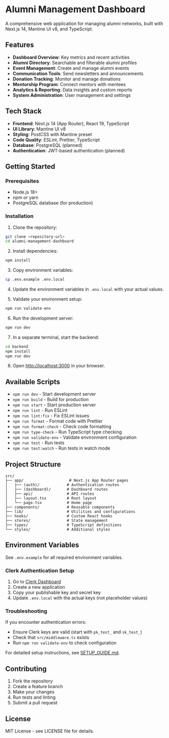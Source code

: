 # Alumni Management Dashboard

A comprehensive web application for managing alumni networks, built with Next.js 14, Mantine UI v8, and TypeScript.

## Features

- **Dashboard Overview**: Key metrics and recent activities
- **Alumni Directory**: Searchable and filterable alumni profiles
- **Event Management**: Create and manage alumni events
- **Communication Tools**: Send newsletters and announcements
- **Donation Tracking**: Monitor and manage donations
- **Mentorship Program**: Connect mentors with mentees
- **Analytics & Reporting**: Data insights and custom reports
- **System Administration**: User management and settings

## Tech Stack

- **Frontend**: Next.js 14 (App Router), React 19, TypeScript
- **UI Library**: Mantine UI v8
- **Styling**: PostCSS with Mantine preset
- **Code Quality**: ESLint, Prettier, TypeScript
- **Database**: PostgreSQL (planned)
- **Authentication**: JWT-based authentication (planned)

## Getting Started

### Prerequisites

- Node.js 18+ 
- npm or yarn
- PostgreSQL database (for production)

### Installation

1. Clone the repository:
```bash
git clone <repository-url>
cd alumni-management-dashboard
```

2. Install dependencies:
```bash
npm install
```

3. Copy environment variables:
```bash
cp .env.example .env.local
```

4. Update the environment variables in `.env.local` with your actual values.

5. Validate your environment setup:
```bash
npm run validate-env
```

6. Run the development server:
```bash
npm run dev
```

7. In a separate terminal, start the backend:
```bash
cd backend
npm install
npm run dev
```

8. Open [http://localhost:3000](http://localhost:3000) in your browser.

## Available Scripts

- `npm run dev` - Start development server
- `npm run build` - Build for production
- `npm run start` - Start production server
- `npm run lint` - Run ESLint
- `npm run lint:fix` - Fix ESLint issues
- `npm run format` - Format code with Prettier
- `npm run format:check` - Check code formatting
- `npm run type-check` - Run TypeScript type checking
- `npm run validate-env` - Validate environment configuration
- `npm run test` - Run tests
- `npm run test:watch` - Run tests in watch mode

## Project Structure

```
src/
├── app/                    # Next.js App Router pages
│   ├── (auth)/            # Authentication routes
│   ├── (dashboard)/       # Dashboard routes
│   ├── api/               # API routes
│   ├── layout.tsx         # Root layout
│   └── page.tsx           # Home page
├── components/            # Reusable components
├── lib/                   # Utilities and configurations
├── hooks/                 # Custom React hooks
├── stores/                # State management
├── types/                 # TypeScript definitions
└── styles/                # Additional styles
```

## Environment Variables

See `.env.example` for all required environment variables.

### Clerk Authentication Setup

1. Go to [Clerk Dashboard](https://dashboard.clerk.com/)
2. Create a new application
3. Copy your publishable key and secret key
4. Update `.env.local` with the actual keys (not placeholder values)

### Troubleshooting

If you encounter authentication errors:
- Ensure Clerk keys are valid (start with `pk_test_` and `sk_test_`)
- Check that `src/middleware.ts` exists
- Run `npm run validate-env` to check configuration

For detailed setup instructions, see [SETUP_GUIDE.md](./SETUP_GUIDE.md).

## Contributing

1. Fork the repository
2. Create a feature branch
3. Make your changes
4. Run tests and linting
5. Submit a pull request

## License

MIT License - see LICENSE file for details.